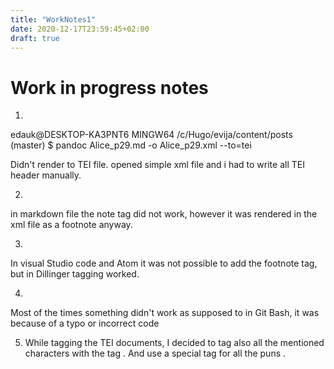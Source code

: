 ```yaml
---
title: "WorkNotes1"
date: 2020-12-17T23:59:45+02:00
draft: true
---
```


# Work in progress notes

1.
edauk@DESKTOP-KA3PNT6 MINGW64 /c/Hugo/evija/content/posts (master)
$ pandoc Alice_p29.md -o Alice_p29.xml --to=tei

Didn't render to TEI file. opened simple xml file and i had to write all TEI header manually.



2.
in markdown file the note tag did not work, however it was rendered in the xml file as a footnote anyway.


3.
In visual Studio code and Atom it was not possible to add the
footnote tag, but in Dillinger tagging worked.

4.
Most of the times something didn't work as supposed to in Git Bash, it was because of a typo or incorrect code

5. While tagging the TEI documents, I decided to tag also all the mentioned characters with the tag <character>.
And use a special tag for all the puns <pun>.

